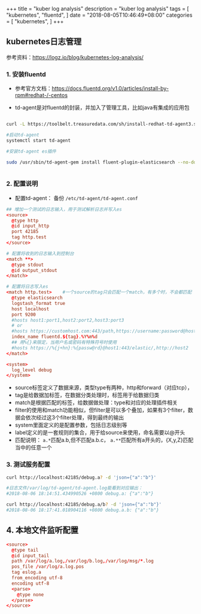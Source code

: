 
+++
title = "kuber log analysis"
description = "kuber log analysis"
tags = [
    "kubernetes",
    "fluentd",
]
date = "2018-08-05T10:46:49+08:00"
categories = [
    "kubernetes",
]
+++

## kubernetes日志管理

参考资料：https://logz.io/blog/kubernetes-log-analysis/

### 1. 安装fluentd

* 参考官方文档：https://docs.fluentd.org/v1.0/articles/install-by-rpm#redhat-/-centos

* td-agent是对fluentd的封装，并加入了管理工具，比如java有集成的应用包

```sh

curl -L https://toolbelt.treasuredata.com/sh/install-redhat-td-agent3.sh | sh

#启动td-agent
systemctl start td-agent

#安装td-agent es插件

sudo /usr/sbin/td-agent-gem install fluent-plugin-elasticsearch --no-document



```

### 2. 配置说明

* 配置td-agent： 备份 `/etc/td-agent/td-agent.conf`

```conf
## 增加一个测试的日志输入，用于测试解析日志并写入es
<source>
  @type http
  @id input_http
  port 42185
  tag http.test
</source>

# 配置将收到的日志输入到控制台
<match **>
  @type stdout
  @id output_stdout
</match>

# 配置将日志写入es
<match http.test>    #一个source的tag只会匹配一个match，有多个时，不会都匹配
  @type elasticsearch
  logstash_format true
  host localhost
  port 9200
  #hosts host1:port1,host2:port2,host3:port3
  # or
  #hosts https://customhost.com:443/path,https://username:password@host-failover.com:443
  index_name fluentd.${tag}.%Y%m%d
  ## 用%{}来限定，当用户名或密码有特殊符号时使用
  #hosts https://%{j+hn}:%{passw@rd}@host1:443/elastic/,http://host2
</match>

<system>
  log_level debug
</system>

```

* source标签定义了数据来源，类型type有两种，http和forward（对应tcp），
* tag是给数据加标签，在数据分类处理时，标签用于给数据归类
* match是根据匹配的标签，给数据做处理：type和对应的处理插件相关
* filter的使用和match功能相似，但filter是可以多个叠加，如果有3个filter，数据会依次经过这3个filter处理，得到最终的输出
* system里面定义的是配置参数，包括日志级别等
* label定义的是一套规则的集合，用于给source来使用，命名需要以@开头
* 匹配说明： `a.*`匹配a.b,但不匹配a.b.c， `a.**`匹配所有a开头的，{X,y,Z}匹配当中的任意一个

### 3. 测试服务配置

```sh
curl http://localhost:42185/debug.a? -d 'json={"a":"b"}'

#日志文件/var/log/td-agent/td-agent.log能看到对应输出：
#2018-08-06 18:14:51.434990526 +0800 debug.a: {"a":"b"}

curl http://localhost:42185/debug.a/b? -d 'json={"a":"b"}'
#2018-08-06 18:17:41.018904116 +0800 debug.a.b: {"a":"b"}


```

## 4. 本地文件监听配置

```conf
<source>
  @type tail
  @id input_tail
  path /var/log/a.log,/var/log/b.log,/var/log/msg/*.log
  pos_file /var/log/a.log.pos
  tag eslog.a
  from_encoding utf-8
  encoding utf-8
  <parse>
    @type none
  </parse>
</source>
```



